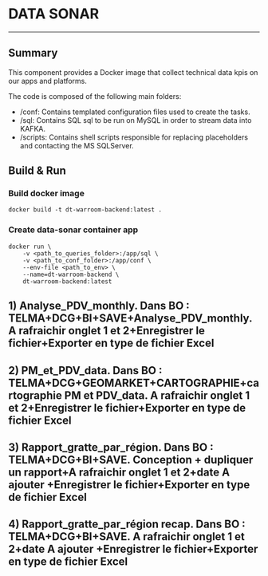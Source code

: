 # DATA SONAR

***

## Summary

This component provides a Docker image that collect technical data kpis on our apps and platforms. 

The code is composed of the following main folders:
- /conf: Contains templated configuration files used to create the tasks.
- /sql: Contains SQL sql to be run on MySQL in order to stream data into KAFKA.
- /scripts: Contains shell scripts responsible for replacing placeholders and contacting the MS SQLServer.

## Build & Run

### Build docker image
```
docker build -t dt-warroom-backend:latest .
```

### Create data-sonar container app
```
docker run \
    -v <path_to_queries_folder>:/app/sql \
    -v <path_to_conf_folder>:/app/conf \
    --env-file <path_to_env> \
    --name=dt-warroom-backend \
    dt-warroom-backend:latest
```
## 1)	Analyse_PDV_monthly. Dans BO : TELMA+DCG+BI+SAVE+Analyse_PDV_monthly. A rafraichir onglet 1 et 2+Enregistrer le fichier+Exporter en type de fichier Excel
## 
## 2)	PM_et_PDV_data. Dans BO : TELMA+DCG+GEOMARKET+CARTOGRAPHIE+cartographie PM et PDV_data. A rafraichir onglet 1 et 2+Enregistrer le fichier+Exporter en type de fichier Excel
## 
## 3)	Rapport_gratte_par_région. Dans BO : TELMA+DCG+BI+SAVE. Conception + dupliquer un rapport+A rafraichir onglet 1 et 2+date A ajouter +Enregistrer le fichier+Exporter en type de fichier Excel
## 
## 4)	Rapport_gratte_par_région recap. Dans BO : TELMA+DCG+BI+SAVE. A rafraichir onglet 1 et 2+date A ajouter +Enregistrer le fichier+Exporter en type de fichier Excel



